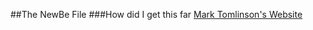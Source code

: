 ##The NewBe File
###How did I get this far
[Mark Tomlinson's Website](http://marktomlinson.com "Mark Tomlinson no not the mint the coder")
